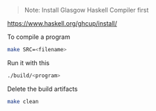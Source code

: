 > Note: Install Glasgow Haskell Compiler first

https://www.haskell.org/ghcup/install/



To compile a program

```bash
make SRC=<filename>
```

Run it with this
```bash
./build/<program>
```

Delete the build artifacts

```bash
make clean
```

